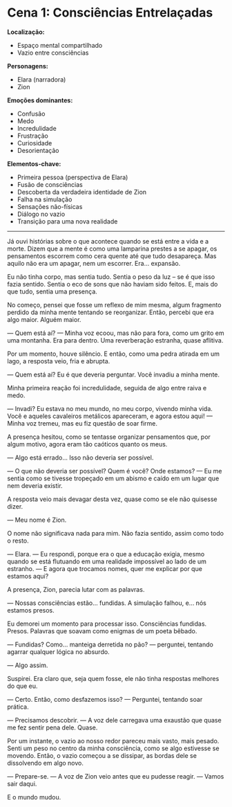 # Cena 1: Consciências Entrelaçadas

**Localização:** 
- Espaço mental compartilhado
- Vazio entre consciências

**Personagens:**
- Elara (narradora)
- Zion

**Emoções dominantes:**
- Confusão
- Medo
- Incredulidade
- Frustração
- Curiosidade
- Desorientação

**Elementos-chave:**
- Primeira pessoa (perspectiva de Elara)
- Fusão de consciências
- Descoberta da verdadeira identidade de Zion
- Falha na simulação
- Sensações não-físicas
- Diálogo no vazio
- Transição para uma nova realidade

---

Já ouvi histórias sobre o que acontece quando se está entre a vida e a morte. Dizem que a mente é como uma lamparina prestes a se apagar, os pensamentos escorrem como cera quente até que tudo desapareça. Mas aquilo não era um apagar, nem um escorrer. Era... expansão.

Eu não tinha corpo, mas sentia tudo. Sentia o peso da luz – se é que isso fazia sentido. Sentia o eco de sons que não haviam sido feitos. E, mais do que tudo, sentia uma presença.

No começo, pensei que fosse um reflexo de mim mesma, algum fragmento perdido da minha mente tentando se reorganizar. Então, percebi que era algo maior. Alguém maior.

— Quem está aí? — Minha voz ecoou, mas não para fora, como um grito em uma montanha. Era para dentro. Uma reverberação estranha, quase aflitiva.

Por um momento, houve silêncio. E então, como uma pedra atirada em um lago, a resposta veio, fria e abrupta.

— Quem está aí? Eu é que deveria perguntar. Você invadiu a minha mente.

Minha primeira reação foi incredulidade, seguida de algo entre raiva e medo.

— Invadi? Eu estava no meu mundo, no meu corpo, vivendo minha vida. Você e aqueles cavaleiros metálicos apareceram, e agora estou aqui! — Minha voz tremeu, mas eu fiz questão de soar firme.

A presença hesitou, como se tentasse organizar pensamentos que, por algum motivo, agora eram tão caóticos quanto os meus.

— Algo está errado... Isso não deveria ser possível.

— O que não deveria ser possível? Quem é você? Onde estamos? — Eu me sentia como se tivesse tropeçado em um abismo e caído em um lugar que nem deveria existir.

A resposta veio mais devagar desta vez, quase como se ele não quisesse dizer.

— Meu nome é Zion.

O nome não significava nada para mim. Não fazia sentido, assim como todo o resto.

— Elara. — Eu respondi, porque era o que a educação exigia, mesmo quando se está flutuando em uma realidade impossível ao lado de um estranho. — E agora que trocamos nomes, quer me explicar por que estamos aqui?

A presença, Zion, parecia lutar com as palavras.

— Nossas consciências estão... fundidas. A simulação falhou, e... nós estamos presos.

Eu demorei um momento para processar isso. Consciências fundidas. Presos. Palavras que soavam como enigmas de um poeta bêbado.

— Fundidas? Como... manteiga derretida no pão? — perguntei, tentando agarrar qualquer lógica no absurdo.

— Algo assim.

Suspirei. Era claro que, seja quem fosse, ele não tinha respostas melhores do que eu.

— Certo. Então, como desfazemos isso? — Perguntei, tentando soar prática.

— Precisamos descobrir. — A voz dele carregava uma exaustão que quase me fez sentir pena dele. Quase.

Por um instante, o vazio ao nosso redor pareceu mais vasto, mais pesado. Senti um peso no centro da minha consciência, como se algo estivesse se movendo. Então, o vazio começou a se dissipar, as bordas dele se dissolvendo em algo novo.

— Prepare-se. — A voz de Zion veio antes que eu pudesse reagir. — Vamos sair daqui.

E o mundo mudou.
